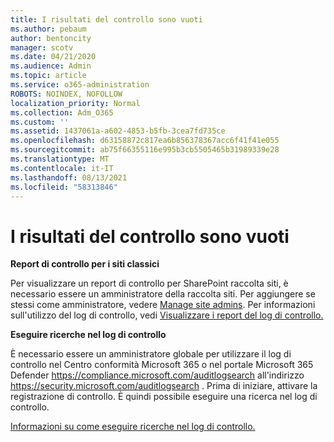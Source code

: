 ```yaml
---
title: I risultati del controllo sono vuoti
ms.author: pebaum
author: bentoncity
manager: scotv
ms.date: 04/21/2020
ms.audience: Admin
ms.topic: article
ms.service: o365-administration
ROBOTS: NOINDEX, NOFOLLOW
localization_priority: Normal
ms.collection: Adm_O365
ms.custom: ''
ms.assetid: 1437061a-a602-4853-b5fb-3cea7fd735ce
ms.openlocfilehash: d63158872c817ea6b856378367acc6f41f41e055
ms.sourcegitcommit: ab75f66355116e995b3cb5505465b31989339e28
ms.translationtype: MT
ms.contentlocale: it-IT
ms.lasthandoff: 08/13/2021
ms.locfileid: "58313846"
---
```

# <a name="auditing-results-are-blank"></a>I risultati del controllo sono vuoti

**Report di controllo per i siti classici**
  
Per visualizzare un report di controllo per SharePoint raccolta siti, è necessario essere un amministratore della raccolta siti. Per aggiungere se stessi come amministratore, vedere [Manage site admins](https://docs.microsoft.com/sharepoint/manage-site-collection-administrators). Per informazioni sull'utilizzo del log di controllo, vedi [Visualizzare i report del log di controllo.](https://support.microsoft.com/office/view-audit-log-reports-b37c5869-1b47-4a82-a30d-ea20070fe527)
  
**Eseguire ricerche nel log di controllo**
  
È necessario essere un amministratore globale per utilizzare il log di controllo nel Centro conformità Microsoft 365 o nel portale Microsoft 365 Defender <https://compliance.microsoft.com/auditlogsearch> all'indirizzo <https://security.microsoft.com/auditlogsearch> . Prima di iniziare, attivare la registrazione di controllo. È quindi possibile eseguire una ricerca nel log di controllo.
  
[Informazioni su come eseguire ricerche nel log di controllo.](https://docs.microsoft.com/microsoft-365/compliance/search-the-audit-log-in-security-and-compliance#search-the-audit-log)

